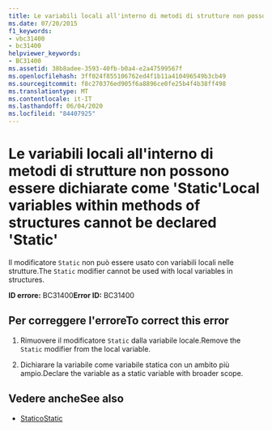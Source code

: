 ```yaml
---
title: Le variabili locali all'interno di metodi di strutture non possono essere dichiarate come 'Static'
ms.date: 07/20/2015
f1_keywords:
- vbc31400
- bc31400
helpviewer_keywords:
- BC31400
ms.assetid: 38b8adee-3593-40fb-b0a4-e2a47599567f
ms.openlocfilehash: 3ff024f855106762ed4f1b11a410496549b3cb49
ms.sourcegitcommit: f8c270376ed905f6a8896ce0fe25b4f4b38ff498
ms.translationtype: MT
ms.contentlocale: it-IT
ms.lasthandoff: 06/04/2020
ms.locfileid: "84407925"
---
```

# <a name="local-variables-within-methods-of-structures-cannot-be-declared-static"></a><span data-ttu-id="c3e12-102">Le variabili locali all'interno di metodi di strutture non possono essere dichiarate come 'Static'</span><span class="sxs-lookup"><span data-stu-id="c3e12-102">Local variables within methods of structures cannot be declared 'Static'</span></span>
<span data-ttu-id="c3e12-103">Il modificatore `Static` non può essere usato con variabili locali nelle strutture.</span><span class="sxs-lookup"><span data-stu-id="c3e12-103">The `Static` modifier cannot be used with local variables in structures.</span></span>  
  
 <span data-ttu-id="c3e12-104">**ID errore:** BC31400</span><span class="sxs-lookup"><span data-stu-id="c3e12-104">**Error ID:** BC31400</span></span>  
  
## <a name="to-correct-this-error"></a><span data-ttu-id="c3e12-105">Per correggere l'errore</span><span class="sxs-lookup"><span data-stu-id="c3e12-105">To correct this error</span></span>  
  
1. <span data-ttu-id="c3e12-106">Rimuovere il modificatore `Static` dalla variabile locale.</span><span class="sxs-lookup"><span data-stu-id="c3e12-106">Remove the `Static` modifier from the local variable.</span></span>  
  
2. <span data-ttu-id="c3e12-107">Dichiarare la variabile come variabile statica con un ambito più ampio.</span><span class="sxs-lookup"><span data-stu-id="c3e12-107">Declare the variable as a static variable with broader scope.</span></span>  
  
## <a name="see-also"></a><span data-ttu-id="c3e12-108">Vedere anche</span><span class="sxs-lookup"><span data-stu-id="c3e12-108">See also</span></span>

- [<span data-ttu-id="c3e12-109">Statico</span><span class="sxs-lookup"><span data-stu-id="c3e12-109">Static</span></span>](../language-reference/modifiers/static.md)
